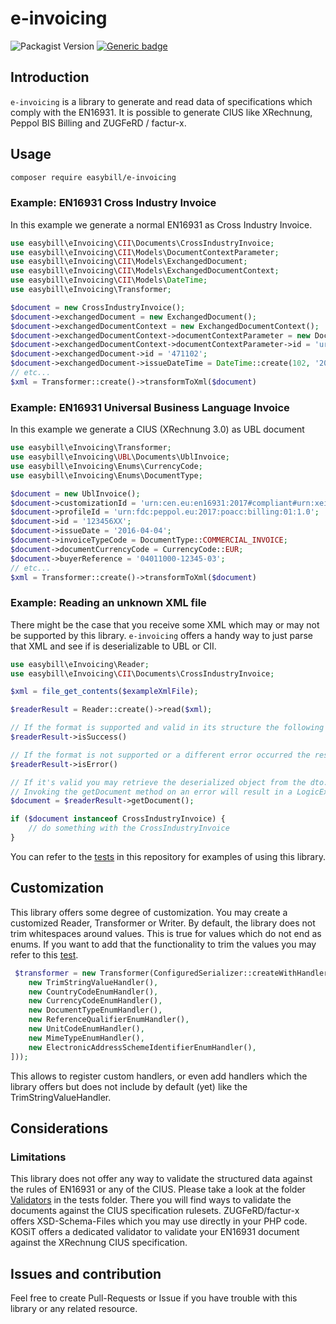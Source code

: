 # e-invoicing
![Packagist Version](https://img.shields.io/packagist/v/easybill/e-invoicing?link=https%3A%2F%2Fpackagist.org%2Fpackages%2Feasybill%2Fe-invoicing)
[![Generic badge](https://img.shields.io/badge/License-MIT-blue.svg)]()

## Introduction
`e-invoicing` is a library to generate and read data of specifications which comply with the EN16931.
It is possible to generate CIUS like XRechnung, Peppol BIS Billing and ZUGFeRD / factur-x.

## Usage
```bash
composer require easybill/e-invoicing
```

### Example: EN16931 Cross Industry Invoice
In this example we generate a normal EN16931 as Cross Industry Invoice.

```PHP
use easybill\eInvoicing\CII\Documents\CrossIndustryInvoice;
use easybill\eInvoicing\CII\Models\DocumentContextParameter;
use easybill\eInvoicing\CII\Models\ExchangedDocument;
use easybill\eInvoicing\CII\Models\ExchangedDocumentContext;
use easybill\eInvoicing\CII\Models\DateTime;
use easybill\eInvoicing\Transformer;

$document = new CrossIndustryInvoice();
$document->exchangedDocument = new ExchangedDocument();
$document->exchangedDocumentContext = new ExchangedDocumentContext();
$document->exchangedDocumentContext->documentContextParameter = new DocumentContextParameter();
$document->exchangedDocumentContext->documentContextParameter->id = 'urn:cen.eu:en16931:2017';
$document->exchangedDocument->id = '471102';
$document->exchangedDocument->issueDateTime = DateTime::create(102, '20200305');
// etc...
$xml = Transformer::create()->transformToXml($document)
```

### Example: EN16931 Universal Business Language Invoice
In this example we generate a CIUS (XRechnung 3.0) as UBL document

```PHP
use easybill\eInvoicing\Transformer;
use easybill\eInvoicing\UBL\Documents\UblInvoice;
use easybill\eInvoicing\Enums\CurrencyCode;
use easybill\eInvoicing\Enums\DocumentType;

$document = new UblInvoice();
$document->customizationId = 'urn:cen.eu:en16931:2017#compliant#urn:xeinkauf.de:kosit:xrechnung_3.0';
$document->profileId = 'urn:fdc:peppol.eu:2017:poacc:billing:01:1.0';
$document->id = '123456XX';
$document->issueDate = '2016-04-04';
$document->invoiceTypeCode = DocumentType::COMMERCIAL_INVOICE;
$document->documentCurrencyCode = CurrencyCode::EUR;
$document->buyerReference = '04011000-12345-03';
// etc...
$xml = Transformer::create()->transformToXml($document)
```

### Example: Reading an unknown XML file

There might be the case that you receive some XML which may or may not be supported by this library. `e-invoicing` offers a handy
way to just parse that XML and see if is deserializable to UBL or CII.

```PHP
use easybill\eInvoicing\Reader;
use easybill\eInvoicing\CII\Documents\CrossIndustryInvoice;

$xml = file_get_contents($exampleXmlFile);

$readerResult = Reader::create()->read($xml);

// If the format is supported and valid in its structure the following check will be true
$readerResult->isSuccess()

// If the format is not supported or a different error occurred the result will have the state error.
$readerResult->isError()

// If it's valid you may retrieve the deserialized object from the dto.
// Invoking the getDocument method on an error will result in a LogicException
$document = $readerResult->getDocument(); 

if ($document instanceof CrossIndustryInvoice) {
    // do something with the CrossIndustryInvoice
}
```

You can refer to the [tests](https://github.com/easybill/e-invoicing/tree/main/tests/Integration) in this repository for examples of using this library.

## Customization
This library offers some degree of customization. You may create a customized Reader, Transformer or Writer.
By default, the library does not trim whitespaces around values. This is true for values which do not end as enums.
If you want to add that the functionality to trim the values you may refer to this [test](https://github.com/easybill/e-invoicing/tree/main/tests/Integration/SerializerTest).

```PHP
 $transformer = new Transformer(ConfiguredSerializer::createWithHandlers([
    new TrimStringValueHandler(),
    new CountryCodeEnumHandler(),
    new CurrencyCodeEnumHandler(),
    new DocumentTypeEnumHandler(),
    new ReferenceQualifierEnumHandler(),
    new UnitCodeEnumHandler(),
    new MimeTypeEnumHandler(),
    new ElectronicAddressSchemeIdentifierEnumHandler(),
]));
```


This allows to register custom handlers, or even add handlers which the library offers but does not include by default (yet)
like the TrimStringValueHandler.

## Considerations

### Limitations
This library does not offer any way to validate the structured data against the rules of EN16931 or any of the CIUS. 
Please take a look at the folder [Validators](https://github.com/easybill/e-invoicing/tree/main/tests/Validators) in the tests folder. There you will find ways to validate the documents against the CIUS specification
rulesets. ZUGFeRD/factur-x offers XSD-Schema-Files which you may use directly in your PHP code. KOSiT offers a dedicated validator to validate your EN16931
document against the XRechnung CIUS specification.

## Issues and contribution
Feel free to create Pull-Requests or Issue if you have trouble with this library or any related resource. 
